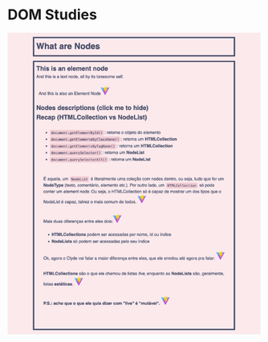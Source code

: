 # DOM Studies

![dom-screenshot](https://github.com/divertimentos/course-dom/blob/main/public/nodes-screenshot.png)


